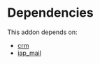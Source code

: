 # Dependencies

This addon depends on:

- [crm](../../odoo-bringout-oca-ocb-crm)
- [iap_mail](../../odoo-bringout-oca-ocb-iap_mail)
